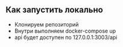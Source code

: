 ##  Как запустить локально

- Клонируем репозиторий
- Внутри выполняем docker-compose up
- api будет доступен по 127.0.0.1:3003/api